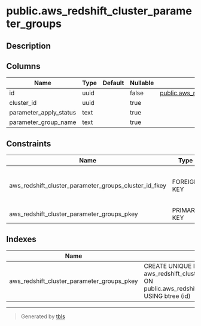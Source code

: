 # public.aws_redshift_cluster_parameter_groups

## Description

## Columns

| Name | Type | Default | Nullable | Children | Parents | Comment |
| ---- | ---- | ------- | -------- | -------- | ------- | ------- |
| id | uuid |  | false | [public.aws_redshift_cluster_parameter_group_status_lists](public.aws_redshift_cluster_parameter_group_status_lists.md) |  |  |
| cluster_id | uuid |  | true |  | [public.aws_redshift_clusters](public.aws_redshift_clusters.md) |  |
| parameter_apply_status | text |  | true |  |  |  |
| parameter_group_name | text |  | true |  |  |  |

## Constraints

| Name | Type | Definition |
| ---- | ---- | ---------- |
| aws_redshift_cluster_parameter_groups_cluster_id_fkey | FOREIGN KEY | FOREIGN KEY (cluster_id) REFERENCES aws_redshift_clusters(id) ON DELETE CASCADE |
| aws_redshift_cluster_parameter_groups_pkey | PRIMARY KEY | PRIMARY KEY (id) |

## Indexes

| Name | Definition |
| ---- | ---------- |
| aws_redshift_cluster_parameter_groups_pkey | CREATE UNIQUE INDEX aws_redshift_cluster_parameter_groups_pkey ON public.aws_redshift_cluster_parameter_groups USING btree (id) |

---

> Generated by [tbls](https://github.com/k1LoW/tbls)
